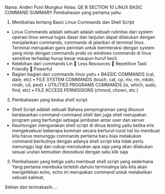Nama: Anderi Putri Mungkur 
Kelas: QE B 
SECTION 10 
LINUX BASIC COMMAND 
SUMMARY 
Pembahasan yang pertama yaitu
1.	Membahas tentang Basic Linux Commands dan Shell Script 
-	Linux Commands adalah sebuah adalah sebuah rutinitas dari system operasi linux semua tugas dasar dan lanjutan dapat dilakukan dengan menjalankan commands, commands di jalankan di terminal linux.
Terminal merupakan garis perintah untuk berinteraksi dengan system yang mirip dengan commands probi os windows commands di linux sensitive terhadap hurup besar maupun huruf kecil. 
-	Kelebihan dari commands Lin
	Less Resources
	Repetitive Task Friendly 
	Powerful
-	Bagian bagian dari commands linux yaitu 
•	BASSIC COMMANDS (cal, date, etc)
•	FILE SYSTEM COMMANDS (touch, cat, cp, mv, rm, mkdir, rmdir, cd, pwd)
•	UTILITIES PROGRAMS COMMANDS (is, which, sudo, find, etc)
•	FILE ACCESS PERMISSIONS (chmod, chown, etc.)


2.	Pembahasan yang kedua shell script
-	Shell Script adalah sebuah Bahasa pemprograman yang disusun berdasarkan command-command shell dan juga shell merupakan program yang berfungsi sebagai jembatan antar user dan server 
-	Keuntungan mengunakan shell script di dinua testing yaitu ketika eris mengeksekusi beberapa komman secara berturut-turut hal itu membuat kita harus menunggu commands pertama baru bias melakukan command berikutnya dengan adanya shell script kita tidak perlu menunggu lagi dan cukup menuluskan apa saja yang akan dilakukan sesuai urutan kemudian diexsekusi dengan satu klik saja 

3.	Pembahasan yang ketiga yaitu membuat shell script yang sederhana 
Yang pertama membuka terlebih dahulu terminalnya lalu kita akan mengetikkan echo, echo ini merupakan command untuk melabelkan sebuah kalimat, 




Sekian dan terimakasih….
